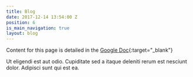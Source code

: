 ```yaml
---
title: Blog
date: 2017-12-14 13:54:00 Z
position: 6
is_main_navigation: true
layout: blog
---
```


Content for this page is detailed in the
[Google Doc](https://drive.google.com/open?id=1hm_Hj7tw1PCTqSBGFyPfx19SSUFVvlbKOzdtNywBX9k){:target="_blank"}

Ut eligendi est aut odio. Cupiditate sed a itaque deleniti rerum est nesciunt dolor. Adipisci sunt qui est ea.